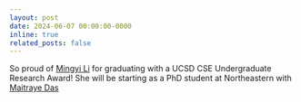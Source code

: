 ```yaml
---
layout: post
date: 2024-06-07 00:00:00-0000
inline: true
related_posts: false
---
```


So proud of <a href="https://mingyili.me/" target="_blank">Mingyi Li</a> for graduating with a UCSD CSE Undergraduate Research Award! She will be starting as a PhD student at Northeastern with <a href="https://maitraye.github.io/" target="_blank">Maitraye Das</a>
